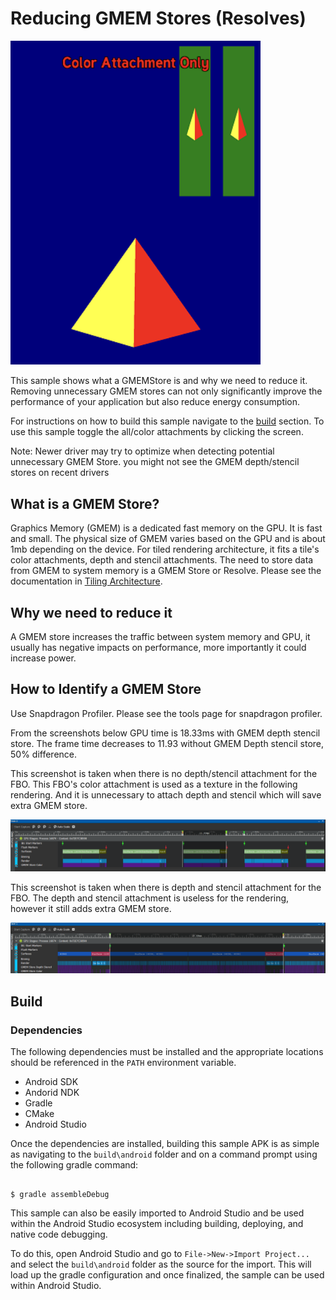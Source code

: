 # Reducing GMEM Stores (Resolves)

<img width="400px" src="img/reduce_gmem_stores.png">

This sample shows what a GMEMStore is and why we need to reduce it. Removing unnecessary GMEM stores can not only significantly improve the performance of your application but also reduce energy consumption.

For instructions on how to build this sample navigate to the [build](#build) section. To use this sample toggle the all/color attachments by clicking the screen.

Note: Newer driver may try to optimize when detecting potential unnecessary GMEM Store. you might not see the GMEM depth/stencil stores on recent drivers

## What is a GMEM Store?

Graphics Memory (GMEM) is a dedicated fast memory on the GPU. It is fast and small. The physical size of GMEM varies based on the GPU and is about 1mb depending on the device. For tiled rendering architecture, it fits a tile's color attachments, depth and stencil attachments. The need to store data from GMEM to system memory is a GMEM Store or Resolve. Please see the documentation in [Tiling Architecture](https://developer.qualcomm.com/docs/adreno-gpu/developer-guide/gpu/overview.html#tile-based-rendering).

## Why we need to reduce it

A GMEM store increases the traffic between system memory and GPU, it usually has negative impacts on performance, more importantly it could increase power.

## How to Identify a GMEM Store

Use Snapdragon Profiler. Please see the tools page for snapdragon profiler.

From the screenshots below GPU time is 18.33ms with GMEM depth stencil store. The frame time decreases to 11.93 without GMEM Depth stencil store, 50% difference.
 

This screenshot is taken when there is no depth/stencil attachment for the FBO. This FBO's color attachment is used as a texture in the following rendering. And it is unnecessary to attach depth and stencil which will save extra GMEM store.

<img src="img/lessstore.png">

This screenshot is taken when there is depth and stencil attachment for the FBO. The depth and stencil attachment is useless for the rendering, however it still adds extra GMEM store.

<img src="img/hasstore.png">

## Build

### Dependencies

The following dependencies must be installed and the appropriate locations should be referenced in the `PATH` environment variable.

* Android SDK
* Andorid NDK
* Gradle
* CMake
* Android Studio

Once the dependencies are installed, building this sample APK is as simple as navigating to the `build\android` folder and on a command prompt using the following gradle command:

```

$ gradle assembleDebug

```

This sample can also be easily imported to Android Studio and be used within the Android Studio ecosystem including building, deploying, and native code debugging.

To do this, open Android Studio and go to `File->New->Import Project...` and select the `build\android` folder as the source for the import. This will load up the gradle configuration and once finalized, the sample can be used within Android Studio.
